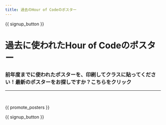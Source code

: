 ```yaml
---
title: 過去のHour of Codeのポスター
---
```


{{ signup_button }}

# 過去に使われたHour of Codeのポスター

### 前年度までに使われたポスターを、印刷してクラスに貼ってください！最新のポスターをお探しですか？こちらをクリック</h3> 

* * *

<br />

{{ promote_posters }}

{{ signup_button }}